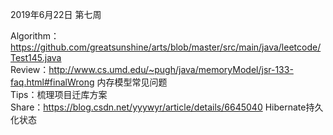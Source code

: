2019年6月22日 第七周

Algorithm：https://github.com/greatsunshine/arts/blob/master/src/main/java/leetcode/Test145.java  
Review：http://www.cs.umd.edu/~pugh/java/memoryModel/jsr-133-faq.html#finalWrong 内存模型常见问题  
Tips：梳理项目迁库方案  
Share：https://blog.csdn.net/yyywyr/article/details/6645040 Hibernate持久化状态
